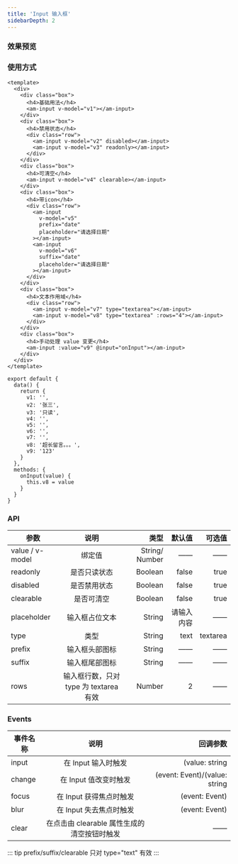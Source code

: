 ```yaml
---
title: 'Input 输入框'
sidebarDepth: 2
---
```


### 效果预览

<ClientOnly>
  <input-demo-1/>
</ClientOnly>

### 使用方式

```vue{4}
<template>
  <div>
    <div class="box">
      <h4>基础用法</h4>
      <am-input v-model="v1"></am-input>
    </div>
    <div class="box">
      <h4>禁用状态</h4>
      <div class="row">
        <am-input v-model="v2" disabled></am-input>
        <am-input v-model="v3" readonly></am-input>
      </div>
    </div>
    <div class="box">
      <h4>可清空</h4>
      <am-input v-model="v4" clearable></am-input>
    </div>
    <div class="box">
      <h4>带icon</h4>
      <div class="row">
        <am-input
          v-model="v5"
          prefix="date"
          placeholder="请选择日期"
        ></am-input>
        <am-input
          v-model="v6"
          suffix="date"
          placeholder="请选择日期"
        ></am-input>
      </div>
    </div>
    <div class="box">
      <h4>文本作用域</h4>
      <div class="row">
        <am-input v-model="v7" type="textarea"></am-input>
        <am-input v-model="v8" type="textarea" :rows="4"></am-input>
      </div>
    </div>
    <div class="box">
      <h4>手动处理 value 变更</h4>
      <am-input :value="v9" @input="onInput"></am-input>
    </div>
  </div>
</template>
```

```js{4}
export default {
  data() {
    return {
      v1: '',
      v2: '张三',
      v3: '只读',
      v4: '',
      v5: '',
      v6: '',
      v7: '',
      v8: '超长留言。。。',
      v9: '123'
    }
  },
  methods: {
    onInput(value) {
      this.v8 = value
    }
  }
}
```

### API

| 参数            |                  说明                  |           类型 |     默认值 |   可选值 |
| --------------- | :------------------------------------: | -------------: | ---------: | -------: |
| value / v-model |                 绑定值                 | String/ Number |         —— |       —— |
| readonly        |              是否只读状态              |        Boolean |      false |     true |
| disabled        |              是否禁用状态              |        Boolean |      false |     true |
| clearable       |               是否可清空               |        Boolean |      false |     true |
| placeholder     |             输入框占位文本             |         String | 请输入内容 |       —— |
| type            |                  类型                  |         String |       text | textarea |
| prefix          |             输入框头部图标             |         String |         —— |       —— |
| suffix          |             输入框尾部图标             |         String |         —— |       —— |
| rows            | 输入框行数，只对 type 为 textarea 有效 |         Number |          2 |       —— |

### Events

| 事件名称 |                    说明                     |                      回调参数 |
| -------- | :-----------------------------------------: | ----------------------------: |
| input    |             在 Input 输入时触发             |                (value: string | number) |
| change   |            在 Input 值改变时触发            | (event: Event)/(value: string | number) |
| focus    |           在 Input 获得焦点时触发           |                (event: Event) |
| blur     |           在 Input 失去焦点时触发           |                (event: Event) |
| clear    | 在点击由 clearable 属性生成的清空按钮时触发 |                            —— |

::: tip
prefix/suffix/clearable 只对 type="text" 有效
:::
